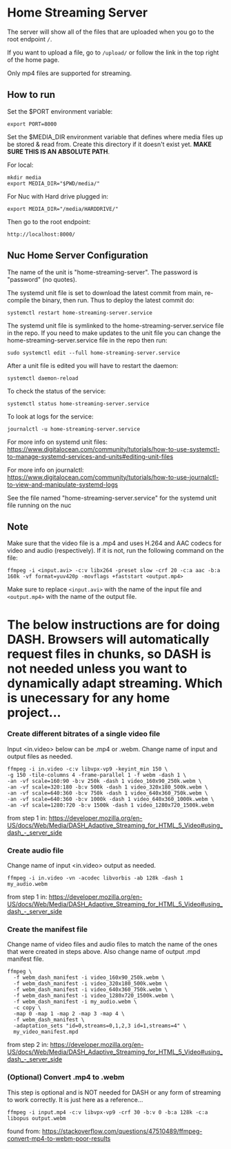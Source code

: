 # Home Streaming Server
The server will show all of the files that are uploaded when you go to the root endpoint `/`. 

If you want to upload a file, go to `/upload/` or follow the link in the top right of the home page.

Only mp4 files are supported for streaming.

## How to run
Set the $PORT environment variable:
```
export PORT=8000
```

Set the $MEDIA_DIR environment variable that defines where media files up be stored & read from. Create this directory if it doesn't exist yet. **MAKE SURE THIS IS AN ABSOLUTE PATH**.

For local:
```
mkdir media
export MEDIA_DIR="$PWD/media/"
```

For Nuc with Hard drive plugged in:
```
export MEDIA_DIR="/media/HARDDRIVE/"
```

Then go to the root endpoint:
```
http://localhost:8000/
```

## Nuc Home Server Configuration
The name of the unit is "home-streaming-server". The password is "password" (no quotes). 

The systemd unit file is set to download the latest commit from main, re-compile the binary, then run. Thus to deploy the latest commit do:
```
systemctl restart home-streaming-server.service
```

The systemd unit file is symlinked to the home-streaming-server.service file in the repo. If you need to make updates to the unit file you can change the home-streaming-server.service file in the repo then run:
```
sudo systemctl edit --full home-streaming-server.service
```
After a unit file is edited you will have to restart the daemon:
```
systemctl daemon-reload
```

To check the status of the service:
```
systemctl status home-streaming-server.service
```

To look at logs for the service:
```
journalctl -u home-streaming-server.service
```

For more info on systemd unit files: https://www.digitalocean.com/community/tutorials/how-to-use-systemctl-to-manage-systemd-services-and-units#editing-unit-files

For more info on journalctl: https://www.digitalocean.com/community/tutorials/how-to-use-journalctl-to-view-and-manipulate-systemd-logs

See the file named "home-streaming-server.service" for the systemd unit file running on the nuc

## Note
Make sure that the video file is a .mp4 and uses H.264 and AAC codecs for video and audio (respectively). If it is not, run the following command on the file:
```
ffmpeg -i <input.avi> -c:v libx264 -preset slow -crf 20 -c:a aac -b:a 160k -vf format=yuv420p -movflags +faststart <output.mp4>
```
Make sure to replace `<input.avi>` with the name of the input file and `<output.mp4>` with the name of the output file.


# The below instructions are for doing DASH. Browsers will automatically request files in chunks, so DASH is not needed unless you want to dynamically adapt streaming. Which is unecessary for any home project...

### Create different bitrates of a single video file
Input <in.video> below can be .mp4 or .webm. Change name of input and output files as needed.
```
ffmpeg -i in.video -c:v libvpx-vp9 -keyint_min 150 \
-g 150 -tile-columns 4 -frame-parallel 1 -f webm -dash 1 \
-an -vf scale=160:90 -b:v 250k -dash 1 video_160x90_250k.webm \
-an -vf scale=320:180 -b:v 500k -dash 1 video_320x180_500k.webm \
-an -vf scale=640:360 -b:v 750k -dash 1 video_640x360_750k.webm \
-an -vf scale=640:360 -b:v 1000k -dash 1 video_640x360_1000k.webm \
-an -vf scale=1280:720 -b:v 1500k -dash 1 video_1280x720_1500k.webm
```
from step 1 in: https://developer.mozilla.org/en-US/docs/Web/Media/DASH_Adaptive_Streaming_for_HTML_5_Video#using_dash_-_server_side


### Create audio file
Change name of input <in.video> output as needed.
```
ffmpeg -i in.video -vn -acodec libvorbis -ab 128k -dash 1 my_audio.webm

```
from step 1 in: https://developer.mozilla.org/en-US/docs/Web/Media/DASH_Adaptive_Streaming_for_HTML_5_Video#using_dash_-_server_side

### Create the manifest file
Change name of video files and audio files to match the name of the ones that were created in steps above. Also change name of output .mpd manifest file.
```
ffmpeg \
  -f webm_dash_manifest -i video_160x90_250k.webm \
  -f webm_dash_manifest -i video_320x180_500k.webm \
  -f webm_dash_manifest -i video_640x360_750k.webm \
  -f webm_dash_manifest -i video_1280x720_1500k.webm \
  -f webm_dash_manifest -i my_audio.webm \
  -c copy \
  -map 0 -map 1 -map 2 -map 3 -map 4 \
  -f webm_dash_manifest \
  -adaptation_sets "id=0,streams=0,1,2,3 id=1,streams=4" \
  my_video_manifest.mpd

```

from step 2 in: https://developer.mozilla.org/en-US/docs/Web/Media/DASH_Adaptive_Streaming_for_HTML_5_Video#using_dash_-_server_side


### (Optional) Convert .mp4 to .webm
This step is optional and is NOT needed for DASH or any form of streaming to work correctly. It is just here as a reference...
```
ffmpeg -i input.mp4 -c:v libvpx-vp9 -crf 30 -b:v 0 -b:a 128k -c:a libopus output.webm
```
found from: https://stackoverflow.com/questions/47510489/ffmpeg-convert-mp4-to-webm-poor-results
